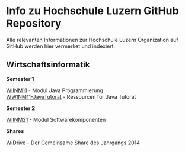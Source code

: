 # Info zu Hochschule Luzern GitHub Repository

Alle relevanten Informationen zur Hochschule Luzern Organization auf GitHub werden hier vermerket und indexiert.

## Wirtschaftsinformatik

**Semester 1**

[WIINM11](https://github.com/Hochschule-Luzern/WIINM11-Programmieren) - Modul Java Programmierung  
[WWINM11-JavaTutorat](https://github.com/Hochschule-Luzern/WIINM11-JavaTutorat) - Ressourcen für Java Tutorat

**Semester 2**

[WIINM21](https://github.com/Hochschule-Luzern/WIINM21-Softwarekomponenten) - Modul Softwarekomponenten

**Shares**

[WIDrive](https://onedrive.live.com/redir?resid=C4CED53321DAFA52!461399&authkey=!ADOLGqQTWWtLW4g&ithint=folder%2ctxt) - Der Gemeinsame Share des Jahrgangs 2014

